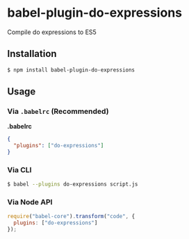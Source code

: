 # babel-plugin-do-expressions

Compile do expressions to ES5

## Installation

```sh
$ npm install babel-plugin-do-expressions
```

## Usage

### Via `.babelrc` (Recommended)

**.babelrc**

```json
{
  "plugins": ["do-expressions"]
}
```

### Via CLI

```sh
$ babel --plugins do-expressions script.js
```

### Via Node API

```javascript
require("babel-core").transform("code", {
  plugins: ["do-expressions"]
});
```
